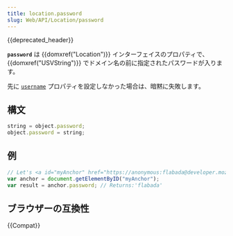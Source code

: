 ```yaml
---
title: location.password
slug: Web/API/Location/password
---
```


{{deprecated_header}}

**`password`** は {{domxref("Location")}} インターフェイスのプロパティで、 {{domxref("USVString")}} でドメイン名の前に指定されたパスワードが入ります。

先に [`username`](/ja/docs/Web/API/Location/username) プロパティを設定しなかった場合は、暗黙に失敗します。

## 構文

```js
string = object.password;
object.password = string;
```

## 例

```js
// Let's <a id="myAnchor" href="https://anonymous:flabada@developer.mozilla.org/ja/docs/location.username"> be in the document
var anchor = document.getElementByID("myAnchor");
var result = anchor.password; // Returns:'flabada'
```

## ブラウザーの互換性

{{Compat}}
